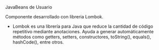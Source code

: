 JavaBeans de Usuario

Componente desarrollado con libreria Lombok.

* Lombok es una librería para Java que reduce la cantidad de código repetitivo mediante anotaciones. 
Ayuda a generar automáticamente métodos como getters, setters, constructores, toString(), equals(), hashCode(), entre otros.
